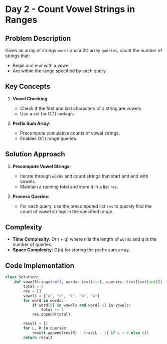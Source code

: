 # Day 2 - Count Vowel Strings in Ranges

## Problem Description

Given an array of strings `words` and a 2D array `queries`, count the number of strings that:

- Begin and end with a vowel
- Are within the range specified by each query

## Key Concepts

1. **Vowel Checking**:

   - Check if the first and last characters of a string are vowels.
   - Use a set for O(1) lookups.

2. **Prefix Sum Array**:
   - Precompute cumulative counts of vowel strings.
   - Enables O(1) range queries.

## Solution Approach

1. **Precompute Vowel Strings**:

   - Iterate through `words` and count strings that start and end with vowels.
   - Maintain a running total and store it in a list `res`.

2. **Process Queries**:
   - For each query, use the precomputed list `res` to quickly find the count of vowel strings in the specified range.

## Complexity

- **Time Complexity**: O(n + q) where n is the length of `words` and q is the number of queries.
- **Space Complexity**: O(n) for storing the prefix sum array.

## Code Implementation

```python
class Solution:
    def vowelStrings(self, words: List[str], queries: List[List[int]]) -> List[int]:
        total = 0
        res = []
        vowels = {"a", "e", "i", "o", "u"}
        for word in words:
            if word[0] in vowels and word[-1] in vowels:
                total += 1
            res.append(total)

        result = []
        for L, R in queries:
            result.append(res[R] - (res[L - 1] if L > 0 else 0))
        return result
```
